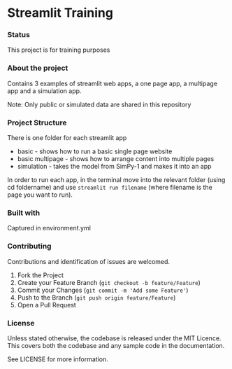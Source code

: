 
# Streamlit Training

### Status
This project is for training purposes

### About the project
Contains 3 examples of streamlit web apps, a one page app, a multipage app and a simulation app.

Note: Only public or simulated data are shared in this repository

### Project Structure

There is one folder for each streamlit app

* basic - shows how to run a basic single page website
* basic multipage - shows how to arrange content into multiple pages
* simulation - takes the model from SimPy-1 and makes it into an app

In order to run each app, in the terminal move into the relevant folder (using cd foldername)
and use `streamlit run filename` (where filename is the page you want to run).

### Built with
Captured in environment.yml

### Contributing
Contributions and identification of issues are welcomed.

1. Fork the Project
2. Create your Feature Branch (`git checkout -b feature/Feature`)
3. Commit your Changes (`git commit -m 'Add some Feature'`)
4. Push to the Branch (`git push origin feature/Feature`)
5. Open a Pull Request

### License
Unless stated otherwise, the codebase is released under the MIT Licence. This covers both the codebase and any sample code in the documentation.

See LICENSE for more information.
